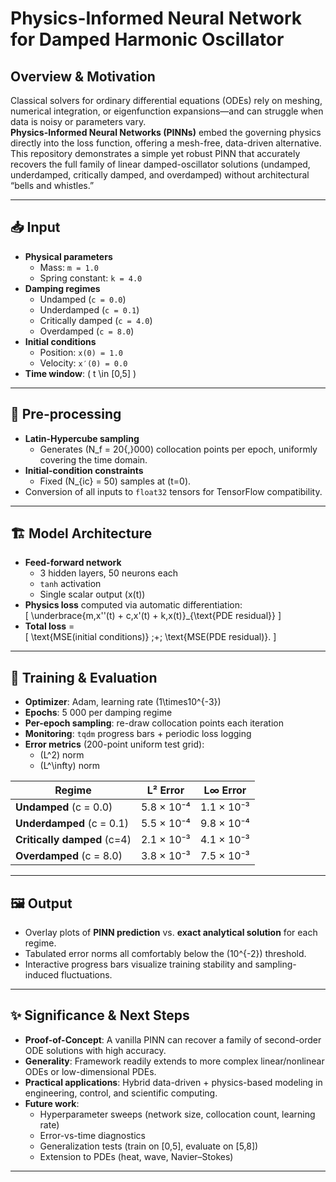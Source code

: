 # Physics-Informed Neural Network for Damped Harmonic Oscillator

## Overview & Motivation  
Classical solvers for ordinary differential equations (ODEs) rely on meshing, numerical integration, or eigenfunction expansions—and can struggle when data is noisy or parameters vary.  
**Physics-Informed Neural Networks (PINNs)** embed the governing physics directly into the loss function, offering a mesh-free, data-driven alternative.  
This repository demonstrates a simple yet robust PINN that accurately recovers the full family of linear damped-oscillator solutions (undamped, underdamped, critically damped, and overdamped) without architectural “bells and whistles.”

---

## 📥 Input  
- **Physical parameters**  
  - Mass: `m = 1.0`  
  - Spring constant: `k = 4.0`  
- **Damping regimes**  
  - Undamped (`c = 0.0`)  
  - Underdamped (`c = 0.1`)  
  - Critically damped (`c = 4.0`)  
  - Overdamped (`c = 8.0`)  
- **Initial conditions**  
  - Position: `x(0) = 1.0`  
  - Velocity: `x′(0) = 0.0`  
- **Time window**: \( t \in [0,5] \)

---

## 🔧 Pre-processing  
- **Latin-Hypercube sampling**  
  - Generates \(N_f = 20{,}000\) collocation points per epoch, uniformly covering the time domain.  
- **Initial‐condition constraints**  
  - Fixed \(N_{ic} = 50\) samples at \(t=0\).  
- Conversion of all inputs to `float32` tensors for TensorFlow compatibility.

---

## 🏗️ Model Architecture  
- **Feed-forward network**  
  - 3 hidden layers, 50 neurons each  
  - `tanh` activation  
  - Single scalar output \(x(t)\)  
- **Physics loss** computed via automatic differentiation:  
  \[
    \underbrace{m\,x''(t) + c\,x'(t) + k\,x(t)}_{\text{PDE residual}}
  \]  
- **Total loss** =  
  \[
    \text{MSE(initial conditions)} \;+\; \text{MSE(PDE residual)}.
  \]

---

## 🚀 Training & Evaluation  
- **Optimizer**: Adam, learning rate \(1\times10^{-3}\)  
- **Epochs**: 5 000 per damping regime  
- **Per-epoch sampling**: re-draw collocation points each iteration  
- **Monitoring**: `tqdm` progress bars + periodic loss logging  
- **Error metrics** (200-point uniform test grid):  
  - \(L^2\) norm  
  - \(L^\infty\) norm  

| Regime                     | L² Error      | L∞ Error      |
|----------------------------|---------------|---------------|
| **Undamped** (c = 0.0)     | 5.8 × 10⁻⁴    | 1.1 × 10⁻³    |
| **Underdamped** (c = 0.1)  | 5.5 × 10⁻⁴    | 9.8 × 10⁻⁴    |
| **Critically damped** (c=4)| 2.1 × 10⁻³    | 4.1 × 10⁻³    |
| **Overdamped** (c = 8.0)   | 3.8 × 10⁻³    | 7.5 × 10⁻³    |

---

## 🖼️ Output  
- Overlay plots of **PINN prediction** vs. **exact analytical solution** for each regime.  
- Tabulated error norms all comfortably below the \(10^{-2}\) threshold.  
- Interactive progress bars visualize training stability and sampling-induced fluctuations.

---

## ✨ Significance & Next Steps  
- **Proof-of-Concept**: A vanilla PINN can recover a family of second-order ODE solutions with high accuracy.  
- **Generality**: Framework readily extends to more complex linear/nonlinear ODEs or low-dimensional PDEs.  
- **Practical applications**: Hybrid data-driven + physics-based modeling in engineering, control, and scientific computing.  
- **Future work**:  
  - Hyperparameter sweeps (network size, collocation count, learning rate)  
  - Error-vs-time diagnostics  
  - Generalization tests (train on [0,5], evaluate on [5,8])  
  - Extension to PDEs (heat, wave, Navier–Stokes)

---
